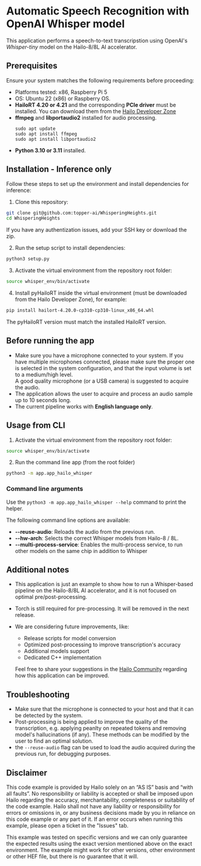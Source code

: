 # Automatic Speech Recognition with OpenAI Whisper model

This application performs a speech-to-text transcripstion using OpenAI's *Whisper-tiny* model on the Hailo-8/8L AI accelerator.

## Prerequisites

Ensure your system matches the following requirements before proceeding:

- Platforms tested: x86, Raspberry Pi 5
- OS: Ubuntu 22 (x86) or Raspberry OS.
- **HailoRT 4.20 or 4.21** and the corresponding **PCIe driver** must be installed. You can download them from the [Hailo Developer Zone](https://hailo.ai/developer-zone/)
- **ffmpeg** and **libportaudio2** installed for audio processing.
  ```
  sudo apt update
  sudo apt install ffmpeg
  sudo apt install libportaudio2
  ```
- **Python 3.10 or 3.11** installed.

## Installation - Inference only

Follow these steps to set up the environment and install dependencies for inference:

1. Clone this repository:

  ```sh
  git clone git@github.com:topper-ai/WhisperingHeights.git
  cd WhisperingHeights
  ```
  If you have any authentization issues, add your SSH key or download the zip.

2. Run the setup script to install dependencies:

  ```sh
  python3 setup.py
  ```

3. Activate the virtual environment from the repository root folder:

  ```sh
  source whisper_env/bin/activate
  ```

4. Install pyHailoRT inside the virtual environment (must be downloaded from the Hailo Developer Zone), for example:
  ```sh
  pip install hailort-4.20.0-cp310-cp310-linux_x86_64.whl
  ```
  The pyHailoRT version must match the installed HailoRT version.

## Before running the app

- Make sure you have a microphone connected to your system. If you have multiple microphones connected, please make sure the proper one is selected in the system configuration, and that the input volume is set to a medium/high level.  
  A good quality microphone (or a USB camera) is suggested to acquire the audio.
- The application allows the user to acquire and process an audio sample up to 10 seconds long.
- The current pipeline works with **English language only**.

## Usage from CLI
1. Activate the virtual environment from the repository root folder:

  ```sh
  source whisper_env/bin/activate
  ```
2. Run the command line app (from the root folder)
  ```sh
  python3 -m app.app_hailo_whisper
  ```

### Command line arguments
Use the `python3 -m app.app_hailo_whisper --help` command to print the helper.

The following command line options are available:

- **--reuse-audio**: Reloads the audio from the previous run.
- **--hw-arch**: Selects the correct Whisper models from Hailo-8 / 8L.
- **--multi-process-service**: Enables the multi-process service, to run other models on the same chip in addition to Whisper


## Additional notes

- This application is just an example to show how to run a Whisper-based pipeline on the Hailo-8/8L AI accelerator, and it is not focused on optimal pre/post-processing.
- Torch is still required for pre-processing. It will be removed in the next release.
- We are considering future improvements, like:
  - Release scripts for model conversion
  - Optimized post-processing to improve transcription's accuracy
  - Additional models support
  - Dedicated C++ implementation  

  Feel free to share your suggestions in the [Hailo Community](https://community.hailo.ai/) regarding how this application can be improved.

## Troubleshooting

- Make sure that the microphone is connected to your host and that it can be detected by the system.
- Post-processing is being applied to improve the quality of the transcription, e.g. applying peanlty on repeated tokens and removing model's hallucinations (if any). These methods can be modified by the user to find an optimal solution.
- the `--reuse-audio` flag can be used to load the audio acquired during the previous run, for debugging purposes.


## Disclaimer
This code example is provided by Hailo solely on an “AS IS” basis and “with all faults”. No responsibility or liability is accepted or shall be imposed upon Hailo regarding the accuracy, merchantability, completeness or suitability of the code example. Hailo shall not have any liability or responsibility for errors or omissions in, or any business decisions made by you in reliance on this code example or any part of it. If an error occurs when running this example, please open a ticket in the "Issues" tab.

This example was tested on specific versions and we can only guarantee the expected results using the exact version mentioned above on the exact environment. The example might work for other versions, other environment or other HEF file, but there is no guarantee that it will.
